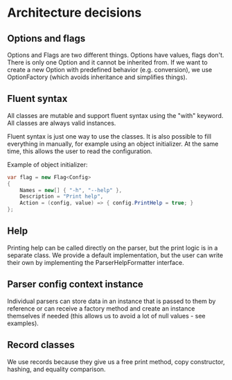 

# Architecture decisions

## Options and flags

Options and Flags are two different things. Options have values, flags don't.
There is only one Option and it cannot be inherited from. If we want to create a new Option with predefined behavior (e.g. conversion), we use OptionFactory (which avoids inheritance and simplifies things).

## Fluent syntax

All classes are mutable and support fluent syntax using the "with" keyword. All classes are always valid instances.

Fluent syntax is just one way to use the classes. It is also possible to fill everything in manually, for example using an object initializer. At the same time, this allows the user to read the configuration.

Example of object initializer:

```csharp
var flag = new Flag<Config>
{
    Names = new[] { "-h", "--help" },
    Description = "Print help",
    Action = (config, value) => { config.PrintHelp = true; }
};
```

## Help

Printing help can be called directly on the parser, but the print logic is in a separate class. We provide a default implementation, but the user can write their own by implementing the ParserHelpFormatter interface.

## Parser config context instance

Individual parsers can store data in an instance that is passed to them by reference or can receive a factory method and create an instance themselves if needed (this allows us to avoid a lot of null values - see examples).

## Record classes

We use records because they give us a free print method, copy constructor, hashing, and equality comparison.
